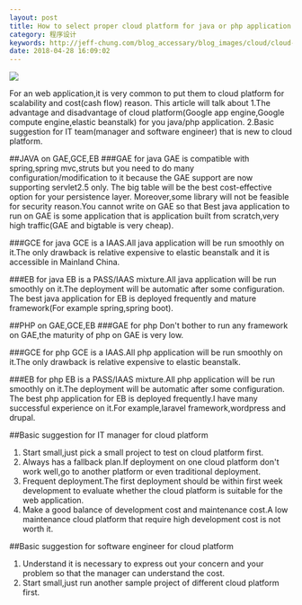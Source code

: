 ```yaml
---
layout: post
title: How to select proper cloud platform for java or php application
category: 程序设计
keywords: http://jeff-chung.com/blog_accessary/blog_images/cloud/cloud-computing.jpg
date: 2018-04-28 16:09:02
---
```


![ ](http://jeff-chung.com/blog_accessary/blog_images/cloud/cloud-computing.jpg)

For an web application,it is very common to put them to cloud platform for scalability and cost(cash flow) reason.
This article will talk about
1.The advantage and disadvantage of cloud platform(Google app engine,Google compute engine,elastic beanstalk) for you java/php application.
2.Basic suggestion for IT team(manager and software engineer) that is new to cloud platform.

##JAVA on GAE,GCE,EB
###GAE for java
GAE is compatible with spring,spring mvc,struts but you need to do many configuration/modification to it because the GAE support are now supporting servlet2.5 only.
The big table will be the best cost-effective option for your persistence layer.
Moreover,some library will not be feasible for security reason.You cannot write on GAE so that
Best java application to run on GAE is some application that is application built from scratch,very high traffic(GAE and bigtable is very cheap).

###GCE for java
GCE is a IAAS.All java application will be run smoothly on it.The only drawback is relative expensive to elastic beanstalk and it is accessible in Mainland China.

###EB for java
EB is a PASS/IAAS mixture.All java application will be run smoothly on it.The deployment will be automatic after some configuration.
The best java application for EB is deployed frequently and mature framework(For example spring,spring boot).

##PHP on GAE,GCE,EB
###GAE for php
Don't bother to run any framework on GAE,the maturity of php on GAE is very low.

###GCE for php
GCE is a IAAS.All php application will be run smoothly on it.The only drawback is relative expensive to elastic beanstalk.

###EB for php
EB is a PASS/IAAS mixture.All php application will be run smoothly on it.The deployment will be automatic after some configuration.
The best php application for EB is deployed frequently.I have many successful experience on it.For example,laravel framework,wordpress and drupal.

##Basic suggestion for IT manager for cloud platform

1.  Start small,just pick a small project to test on cloud platform first.
2.  Always has a fallback plan.If deployment on one cloud platform don't work well,go to another platform or even traditional deployment.
3.  Frequent deployment.The first deployment should be within first week development to evaluate whether the cloud platform is suitable for the web application.
4.  Make a good balance of development cost and maintenance cost.A low maintenance cloud platform that require high development cost is not worth it.

##Basic suggestion for software engineer for cloud platform

1.  Understand it is necessary to express out your concern and your problem so that the manager can understand the cost.
2.  Start small,just run another sample project of different cloud platform first.
